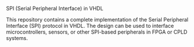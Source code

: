 SPI (Serial Peripheral Interface) in VHDL

This repository contains a complete implementation of the Serial Peripheral Interface (SPI) protocol in VHDL. The design can be used to interface microcontrollers, sensors, or other SPI-based peripherals in FPGA or CPLD systems.

